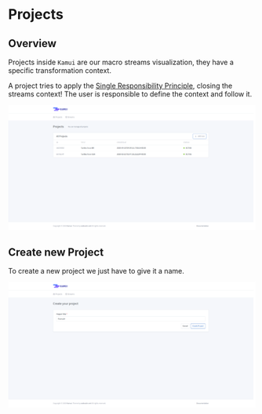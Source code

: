 # Projects

## Overview

Projects inside ``Kamui`` are our macro streams visualization, they have a specific transformation context.

A project tries to apply the [Single Responsibility Principle](https://en.wikipedia.org/wiki/Single-responsibility_principle),
closing the streams context! The user is responsible to define the context and follow it.

[![Project List](images/projects/project_list.png)](images/projects/project_list.png)

## Create new Project

To create a new project we just have to give it a name.

[![Create new Project From](images/projects/project_creation_form.png)](images/projects/project_creation_form.png)
